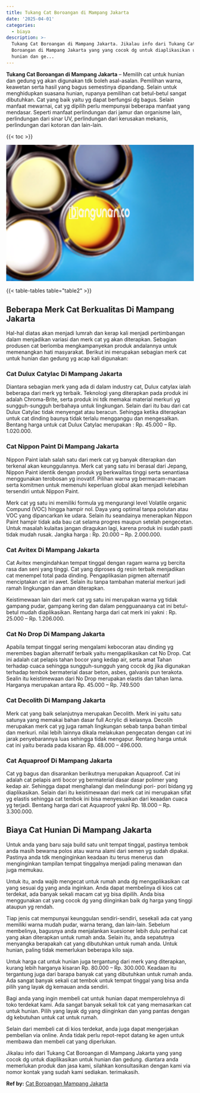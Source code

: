```yaml
---
title: Tukang Cat Boroangan di Mampang Jakarta
date: '2025-04-01'
categories:
  - biaya
description: >-
  Tukang Cat Boroangan di Mampang Jakarta. Jikalau info dari Tukang Cat
  Boroangan di Mampang Jakarta yang yang cocok dg untuk diaplikasikan untuk
  hunian dan ge...
---
```


**Tukang Cat Boroangan di Mampang Jakarta** – Memilih cat untuk hunian dan gedung yg akan digunakan tdk boleh asal-asalan. Pemilihan warna, keawetan serta hasil yang bagus semestinya dipandang. Selain untuk menghidupkan suasana hunian, rupanya pemilihan cat betul-betul sangat dibutuhkan. Cat yang baik yaitu yg dapat berfungsi dg bagus. Selain manfaat mewarnai, cat yg dipilih perlu mempunyai beberapa manfaat yang mendasar. Seperti manfaat perlindungan dari jamur dan organisme lain, perlindungan dari sinar UV, perlindungan dari kerusakan mekanis, perlindungan dari kotoran dan lain-lain.

{{< toc >}}

![Tukang Cat Boroangan di Mampang Jakarta](/images/jasa-cat-murah37.png)

{{< table-tables table="table2" >}}

## Beberapa Merk Cat Berkualitas Di Mampang Jakarta

Hal-hal diatas akan menjadi lumrah dan kerap kali menjadi pertimbangan dalam menjadikan variasi dan merk cat yg akan diterapkan. Sebagian produsen cat berlomba mengkampanyekan produk andalannya untuk memenangkan hati masyarakat. Berikut ini merupakan sebagian merk cat untuk hunian dan gedung yg acap kali digunakan:

### Cat Dulux Catylac Di Mampang Jakarta

Diantara sebagian merk yang ada di dalam industry cat, Dulux catylax ialah beberapa dari merk yg terbaik. Teknologi yang diterapkan pada produk ini adalah Chroma-Brite, serta produk ini tdk memakai material merkuri yg sungguh-sungguh berbahaya untuk lingkungan. Selain dari itu bau dari cat Dulux Catylac tidak menyengat atau beracun. Sehingga ketika diterapkan untuk cat dinding baunya tidak terlalu mengganggu dan mengesalkan. Bentang harga untuk cat Dulux Catylac merupakan : Rp. 45.000 – Rp. 1.020.000.

### Cat Nippon Paint Di Mampang Jakarta

Nippon Paint ialah salah satu dari merk cat yg banyak diterapkan dan terkenal akan keunggulannya. Merk cat yang satu ini berasal dari Jepang, Nippon Paint identik dengan produk yg berkwalitas tinggi serta senantiasa menggunakan terobosan yg inovatif. Pilihan warna yg bermacam-macam serta komitmen untuk memenuhi keperluan global akan menjadi kelebihan tersendiri untuk Nippon Paint.

Merk cat yg satu ini memiliki formula yg mengurangi level Volatile organic Compund (VOC) hingga hampir nol. Daya yang optimal tanpa polutan atau VOC yang dipancarkan ke udara. Selain itu seandainya menerapkan Nippon Paint hampir tidak ada bau cat selama progres maupun setelah pengecetan. Untuk masalah kulaitas jangan diragukan lagi, karena produk ini sudah pasti tidak mudah rusak. Jangka harga : Rp. 20.000 – Rp. 2.000.000.

### Cat Avitex Di Mampang Jakarta

Cat Avitex mengindahkan tempat tinggal dengan ragam warna yg bercita rasa dan seni yang tinggi. Cat yang diproses dg resin terbaik menjadikan cat menempel total pada dinding. Pengaplikasian pigmen alternatif menciptakan cat ini awet. Selain itu tanpa tambahan material merkuri jadi ramah lingkungan dan aman diterapkan.

Keistimewaan lain dari merk cat yg satu ini merupakan warna yg tidak gampang pudar, gampang kering dan dalam pengguanaanya cat ini betul-betul mudah diaplikasikan. Rentang harga dari cat merk ini yakni : Rp. 25.000 – Rp. 1.206.000.

### Cat No Drop Di Mampang Jakarta

Apabila tempat tinggal sering mengalami kebocoran atau dinding yg merembes bagian alternatif terbaik yaitu mengaplikasikan cat No Drop. Cat ini adalah cat pelapis tahan bocor yang kedap air, serta amat Tahan terhadap cuaca sehingga sungguh-sungguh yang cocok dg jika digunakan terhadap tembok bermaterial dasar beton, asbes, galvanis pun terakota. Sealin itu keistimewaan dari No Drop merupakan elastis dan tahan lama. Harganya merupakan antara Rp. 45.000 – Rp. 749.500

### Cat Decolith Di Mampang Jakarta

Merk cat yang baik selanjutnya merupakan Decolith. Merk ini yaitu satu satunya yang memakai bahan dasar full Acrylic di kelasnya. Decolih merupakan merk cat yg juga ramah lingkungan sebab tanpa bahan timbal dan merkuri. nilai lebih lainnya dikala melakukan pengecatan dengan cat ini jarak penyebarannya luas sehingga tidak mengapur. Rentang harga untuk cat ini yaitu berada pada kisaran Rp. 48.000 – 496.000.

### Cat Aquaproof Di Mampang Jakarta

Cat yg bagus dan disarankan berikutnya merupakan Aquaproof. Cat ini adalah cat pelapis anti bocor yg bermaterial dasar dasar polimer yang kedap air. Sehingga dapat menghalangi dan melindungi pori- pori bidang yg diaplikasikan. Selain dari itu keistimewaan dari merk cat ini merupakan sifat yg elastis sehingga cat tembok ini bisa menyesuaikan dari keaadan cuaca yg terjadi. Bentang harga dari cat Aquaproof yakni Rp. 18.000 – Rp. 3.300.000.

## Biaya Cat Hunian Di Mampang Jakarta

Untuk anda yang baru saja build satu unit tempat tinggal, pastinya tembok anda masih bewarna polos atau warna alami dari semen yg sudah dipakai. Pastinya anda tdk menginginkan keadaan itu terus menerus dan menginginkan tampilan tempat tinggalnya menjadi paling menawan dan juga memukau.

Untuk itu, anda wajib mengecat untuk rumah anda dg mengaplikasikan cat yang sesuai dg yang anda inginkan. Anda dapat membelinya di kios cat terdekat, ada banyak sekali macam cat yg bisa dipilih. Anda bisa menggunakan cat yang cocok dg yang diinginkan baik dg harga yang tinggi ataupun yg rendah.

Tiap jenis cat mempunyai keunggulan sendiri-sendiri, sesekali ada cat yang memiliki warna mudah pudar, warna terang, dan lain-lain. Sebelum membelinya, bagusnya anda menjalankan kuesioner lebih dulu perihal cat yang akan diterapkan untuk rumah anda. Selain itu, anda sepatutnya menyangka berapakah cat yang dibutuhkan untuk rumah anda. Untuk hunian, paling tidak memerlukan beberapa kilo saja.

Untuk harga cat untuk hunian juga tergantung dari merk yang diterapkan, kurang lebih harganya kisaran Rp. 80.000 – Rp. 300.000. Keadaan itu tergantung juga dari barapa banyak cat yang dibutuhkan untuk rumah anda. Ada sangat banyak sekali cat tembok untuk tempat tinggal yang bisa anda pilih yang layak dg kemauan anda sendiri.

Bagi anda yang ingin membeli cat untuk hunian dapat memperolehnya di toko terdekat kami. Ada sangat banyak sekali tok cat yang memasarkan cat untuk hunian. Pilih yang layak dg yang diinginkan dan yang pantas dengan dg kebutuhan untuk cat untuk rumah.

Selain dari membeli cat di kios terdekat, anda juga dapat mengerjakan pembelian via online. Anda tidak perlu repot-repot datang ke agen untuk membawa dan membeli cat yang diperlukan.

Jikalau info dari Tukang Cat Boroangan di Mampang Jakarta yang yang cocok dg untuk diaplikasikan untuk hunian dan gedung. diantara anda memerlukan produk dan jasa kami, silahkan konsultasikan dengan kami via nomor kontak yang sudah kami sediakan. terimakasih.

**Ref by:** [Cat Boroangan Mampang Jakarta](https://id.wikipedia.org/wiki/Cat)
